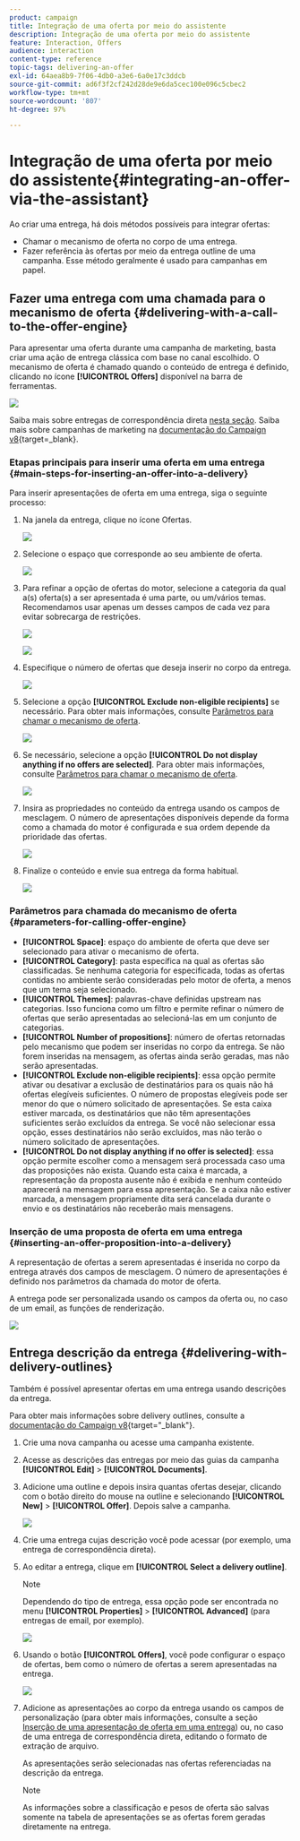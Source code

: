```yaml
---
product: campaign
title: Integração de uma oferta por meio do assistente
description: Integração de uma oferta por meio do assistente
feature: Interaction, Offers
audience: interaction
content-type: reference
topic-tags: delivering-an-offer
exl-id: 64aea8b9-7f06-4db0-a3e6-6a0e17c3ddcb
source-git-commit: ad6f3f2cf242d28de9e6da5cec100e096c5cbec2
workflow-type: tm+mt
source-wordcount: '807'
ht-degree: 97%

---
```


# Integração de uma oferta por meio do assistente{#integrating-an-offer-via-the-assistant}



Ao criar uma entrega, há dois métodos possíveis para integrar ofertas:

* Chamar o mecanismo de oferta no corpo de uma entrega.
* Fazer referência às ofertas por meio da entrega outline de uma campanha. Esse método geralmente é usado para campanhas em papel.

## Fazer uma entrega com uma chamada para o mecanismo de oferta {#delivering-with-a-call-to-the-offer-engine}

Para apresentar uma oferta durante uma campanha de marketing, basta criar uma ação de entrega clássica com base no canal escolhido. O mecanismo de oferta é chamado quando o conteúdo de entrega é definido, clicando no ícone **[!UICONTROL Offers]** disponível na barra de ferramentas.

![](assets/offer_delivery_009.png)

Saiba mais sobre entregas de correspondência direta [nesta seção](../../delivery/using/about-direct-mail-channel.md). Saiba mais sobre campanhas de marketing na [documentação do Campaign v8](https://experienceleague.adobe.com/docs/campaign/automation/campaign-orchestration/set-up-campaigns.html?lang=pt-BR){target=_blank}.

### Etapas principais para inserir uma oferta em uma entrega {#main-steps-for-inserting-an-offer-into-a-delivery}

Para inserir apresentações de oferta em uma entrega, siga o seguinte processo:

1. Na janela da entrega, clique no ícone Ofertas.

   ![](assets/offer_delivery_001.png)

1. Selecione o espaço que corresponde ao seu ambiente de oferta.

   ![](assets/offer_delivery_002.png)

1. Para refinar a opção de ofertas do motor, selecione a categoria da qual a(s) oferta(s) a ser apresentada é uma parte, ou um/vários temas. Recomendamos usar apenas um desses campos de cada vez para evitar sobrecarga de restrições.

   ![](assets/offer_delivery_003.png)

   ![](assets/offer_delivery_004.png)

1. Especifique o número de ofertas que deseja inserir no corpo da entrega.

   ![](assets/offer_delivery_005.png)

1. Selecione a opção **[!UICONTROL Exclude non-eligible recipients]** se necessário. Para obter mais informações, consulte [Parâmetros para chamar o mecanismo de oferta](#parameters-for-calling-offer-engine).

   ![](assets/offer_delivery_006.png)

1. Se necessário, selecione a opção **[!UICONTROL Do not display anything if no offers are selected]**. Para obter mais informações, consulte [Parâmetros para chamar o mecanismo de oferta](#parameters-for-calling-offer-engine).

   ![](assets/offer_delivery_007.png)

1. Insira as propriedades no conteúdo da entrega usando os campos de mesclagem. O número de apresentações disponíveis depende da forma como a chamada do motor é configurada e sua ordem depende da prioridade das ofertas.

   ![](assets/offer_delivery_008.png)

1. Finalize o conteúdo e envie sua entrega da forma habitual.

   ![](assets/offer_delivery_010.png)

### Parâmetros para chamada do mecanismo de oferta {#parameters-for-calling-offer-engine}

* **[!UICONTROL Space]**: espaço do ambiente de oferta que deve ser selecionado para ativar o mecanismo de oferta.
* **[!UICONTROL Category]**: pasta específica na qual as ofertas são classificadas. Se nenhuma categoria for especificada, todas as ofertas contidas no ambiente serão consideradas pelo motor de oferta, a menos que um tema seja selecionado.
* **[!UICONTROL Themes]**: palavras-chave definidas upstream nas categorias. Isso funciona como um filtro e permite refinar o número de ofertas que serão apresentadas ao selecioná-las em um conjunto de categorias.
* **[!UICONTROL Number of propositions]**: número de ofertas retornadas pelo mecanismo que podem ser inseridas no corpo da entrega. Se não forem inseridas na mensagem, as ofertas ainda serão geradas, mas não serão apresentadas.
* **[!UICONTROL Exclude non-eligible recipients]**: essa opção permite ativar ou desativar a exclusão de destinatários para os quais não há ofertas elegíveis suficientes. O número de propostas elegíveis pode ser menor do que o número solicitado de apresentações. Se esta caixa estiver marcada, os destinatários que não têm apresentações suficientes serão excluídos da entrega. Se você não selecionar essa opção, esses destinatários não serão excluídos, mas não terão o número solicitado de apresentações.
* **[!UICONTROL Do not display anything if no offer is selected]**: essa opção permite escolher como a mensagem será processada caso uma das proposições não exista. Quando esta caixa é marcada, a representação da proposta ausente não é exibida e nenhum conteúdo aparecerá na mensagem para essa apresentação. Se a caixa não estiver marcada, a mensagem propriamente dita será cancelada durante o envio e os destinatários não receberão mais mensagens.

### Inserção de uma proposta de oferta em uma entrega {#inserting-an-offer-proposition-into-a-delivery}

A representação de ofertas a serem apresentadas é inserida no corpo da entrega através dos campos de mesclagem. O número de apresentações é definido nos parâmetros da chamada do motor de oferta.

A entrega pode ser personalizada usando os campos da oferta ou, no caso de um email, as funções de renderização.

![](assets/offer_delivery_011.png)

## Entrega descrição da entrega {#delivering-with-delivery-outlines}

Também é possível apresentar ofertas em uma entrega usando descrições da entrega.

Para obter mais informações sobre delivery outlines, consulte a [documentação do Campaign v8](https://experienceleague.adobe.com/docs/campaign/automation/campaign-orchestration/marketing-campaign-assets#delivery-outlines.html){target="_blank"}.

1. Crie uma nova campanha ou acesse uma campanha existente.
1. Acesse as descrições das entregas por meio das guias da campanha **[!UICONTROL Edit]** > **[!UICONTROL Documents]**.
1. Adicione uma outline e depois insira quantas ofertas desejar, clicando com o botão direito do mouse na outline e selecionando **[!UICONTROL New]** > **[!UICONTROL Offer]**. Depois salve a campanha.

   ![](assets/int_compo_offre1.png)

1. Crie uma entrega cujas descrição você pode acessar (por exemplo, uma entrega de correspondência direta).
1. Ao editar a entrega, clique em **[!UICONTROL Select a delivery outline]**.

   >[!NOTE]
   >
   >Dependendo do tipo de entrega, essa opção pode ser encontrada no menu **[!UICONTROL Properties]** > **[!UICONTROL Advanced]** (para entregas de email, por exemplo).

   ![](assets/int_compo_offre2.png)

1. Usando o botão **[!UICONTROL Offers]**, você pode configurar o espaço de ofertas, bem como o número de ofertas a serem apresentadas na entrega.

   ![](assets/int_compo_offre3.png)

1. Adicione as apresentações ao corpo da entrega usando os campos de personalização (para obter mais informações, consulte a seção [Inserção de uma apresentação de oferta em uma entrega](#inserting-an-offer-proposition-into-a-delivery)) ou, no caso de uma entrega de correspondência direta, editando o formato de extração de arquivo.

   As apresentações serão selecionadas nas ofertas referenciadas na descrição da entrega.

   >[!NOTE]
   >
   >As informações sobre a classificação e pesos de oferta são salvas somente na tabela de apresentações se as ofertas forem geradas diretamente na entrega.
